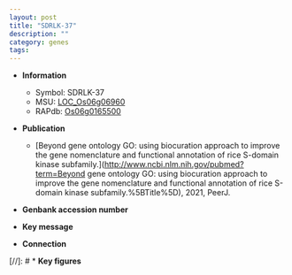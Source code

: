 ```yaml
---
layout: post
title: "SDRLK-37"
description: ""
category: genes
tags: 
---
```


* **Information**  
    + Symbol: SDRLK-37  
    + MSU: [LOC_Os06g06960](http://rice.uga.edu/cgi-bin/ORF_infopage.cgi?orf=LOC_Os06g06960)  
    + RAPdb: [Os06g0165500](https://rapdb.dna.affrc.go.jp/locus/?name=Os06g0165500)  

* **Publication**  
    + [Beyond gene ontology GO: using biocuration approach to improve the gene nomenclature and functional annotation of rice S-domain kinase subfamily.](http://www.ncbi.nlm.nih.gov/pubmed?term=Beyond gene ontology GO: using biocuration approach to improve the gene nomenclature and functional annotation of rice S-domain kinase subfamily.%5BTitle%5D), 2021, PeerJ.

* **Genbank accession number**  

* **Key message**  

* **Connection**  

[//]: # * **Key figures**  


